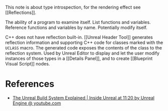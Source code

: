 This note is about type introspection, for the rendering effect see [[Reflections]].

The ability of a program to examine itself.
List functions and variables.
Reference functions and variables by name.
Potentially modify itself.

C++ does not have reflection built-in.
[[Unreal Header Tool]] generates reflection information and supporting C++ code for classes marked with the `UCLASS` macro.
The generated code exposes the contents of the class to the reflection system.
Used by Unreal Editor to display and let the user modify instances of those types in a [[Details Panel]],
and to create [[Blueprint Visual Script]] nodes.


# References

- [The Unreal Build System Explained | Inside Unreal at 11:20 by Unreal Engine @ youtube.com](https://youtu.be/GJZUV8homoo?t=672)

